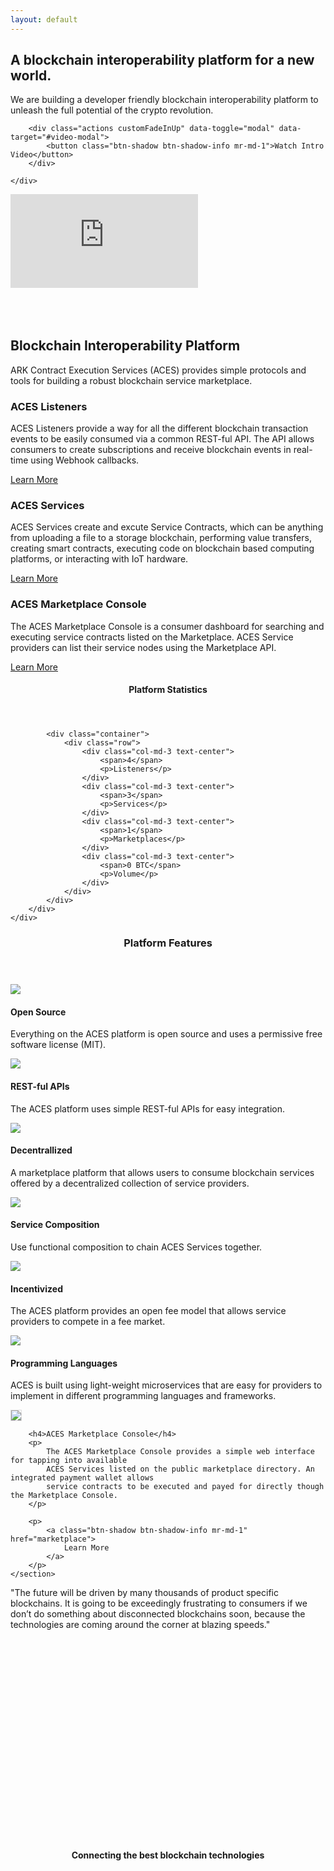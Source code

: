 ```yaml
---
layout: default
---
```


<div class="business-hero">
    <div class="container">
        <h2 class="customFadeInUp">
            A blockchain interoperability platform for a new world.
        </h2>
        <p class="customFadeInUp">
            We are building a developer friendly blockchain interoperability platform 
            to unleash the full potential of the crypto revolution.
        </p>

        <div class="actions customFadeInUp" data-toggle="modal" data-target="#video-modal">
            <button class="btn-shadow btn-shadow-info mr-md-1">Watch Intro Video</button>
        </div>

    </div>
</div>

<div class="modal fade" tabindex="-1" role="dialog" id="video-modal">
  <div class="modal-dialog modal-lg modal-xlg">
    <div class="modal-content">
        <div class="modal-body">
        <div class="embed-responsive  embed-responsive-16by9">
            <iframe id="youtube_player" class="yt_player_iframe" type="text/html" src="https://www.youtube.com/embed/X94qHbZBYA8?enablejsapi=1&version=3&playerapiid=ytplayer" 
            frameborder="0" allowscriptaccess="always">
            </iframe>
        </div>
      </div>
    </div>
  </div>
</div>
<script>
$('#video-modal').on('hide.bs.modal', function (e) {
   $('.yt_player_iframe')[0].contentWindow.postMessage('{"event":"command","func":"' + 'stopVideo' + '","args":""}', '*');
});
</script>



<div class="spacial-features" data-scroll style="    margin: 80px auto 0;
                                                     max-width: 1400px;">
    <section class="container">
        <div class="row">
            <div class="col-12">
                <div class="header">
                    <h2>Blockchain Interoperability Platform</h2>
                    <p>
                        ARK Contract Execution Services (ACES) provides simple protocols and 
                        tools for building a robust blockchain service marketplace.
                    </p>
                </div>
            </div>
        </div>
        <div class="row">
            <div class="col-md-4">
                <div class="feature">
                    <h3>
                        ACES Listeners
                    </h3>
                    <p>
                        ACES Listeners provide a way for all the different blockchain transaction events 
                        to be easily consumed via a common REST-ful API. The API allows consumers to create 
                        subscriptions and receive blockchain events in real-time using Webhook callbacks.
                    </p>
                    <p>
                        <a class="btn-sm btn-shadow btn-shadow-info" href="listeners">
                            Learn More
                        </a>
                    </p>
                </div>
            </div>
            <div class="col-md-4">
                <div class="feature">
                    <h3>
                        ACES Services
                    </h3>
                    <p>
                        ACES Services create and excute Service Contracts, which can be anything from uploading a 
                        file to a storage blockchain, 
                        performing value transfers, creating smart contracts, executing code on blockchain based 
                        computing platforms, or interacting with IoT hardware.
                    </p>
                    <p>
                        <a class="btn-sm btn-shadow btn-shadow-info" href="services">
                            Learn More
                        </a>
                    </p>
                </div>
            </div>
            <div class="col-md-4">
                <div class="feature">
                    <h3>
                        ACES Marketplace Console
                    </h3>
                    <p>
                        The ACES Marketplace Console is a consumer dashboard for searching and executing
                        service contracts listed on the Marketplace.
                        ACES Service providers can list their service nodes using the Marketplace API.
                    </p>
                    <p>
                        <a class="btn-sm btn-shadow btn-shadow-info" href="/marketplace">
                            Learn More
                        </a>
                    </p>
                </div>
            </div>
        </div>
    </section>

</div>


<div class="index-clients">
    <div class="container">
        <header>
            <h4>Platform Statistics</h4>
        </header>
        <div class="about-2-stats">

            <div class="container">
                <div class="row">
                    <div class="col-md-3 text-center">
                        <span>4</span>
                        <p>Listeners</p>
                    </div>
                    <div class="col-md-3 text-center">
                        <span>3</span>
                        <p>Services</p>
                    </div>
                    <div class="col-md-3 text-center">
                        <span>1</span>
                        <p>Marketplaces</p>
                    </div>
                    <div class="col-md-3 text-center">
                        <span>0 BTC</span>
                        <p>Volume</p>
                    </div>
                </div>
            </div>
        </div>
    </div>
</div>

<div class="index-features" data-scroll>
    <div class="container">
        <header>
            <h3>Platform Features</h3>
        </header>
        <section class="features">
            <div class="row">
                <div class="col-md-6 feature">
                    <img src="assets/images/ark-block-logo.png" class="icon" />
                    <section>
                        <h4>
                            Open Source
                        </h4>
                        <p>
                            Everything on the ACES platform is open source and uses a permissive free software license (MIT).
                        </p>
                    </section>
                </div>
                <div class="col-md-6 feature">
                    <img src="assets/images/ark-block-logo.png" class="icon" />
                    <section>
                        <h4>
                            REST-ful APIs
                        </h4>
                        <p>
                            The ACES platform uses simple REST-ful APIs for easy integration.
                        </p>
                    </section>
                </div>
            </div>
            <div class="row">
                <div class="col-md-6 feature">
                    <img src="assets/images/ark-block-logo.png" class="icon" />
                    <section>
                        <h4>
                            Decentrallized
                        </h4>
                        <p>
                            A marketplace platform that allows users to consume blockchain services offered by a 
                            decentralized collection of service providers. 
                        </p>
                    </section>
                </div>
                <div class="col-md-6 feature">
                    <img src="assets/images/ark-block-logo.png" class="icon" />
                    <section>
                        <h4>
                            Service Composition
                        </h4>
                        <p>
                            Use functional composition to chain ACES Services together.
                        </p>
                    </section>
                </div>
            </div>
            <div class="row">
                <div class="col-md-6 feature">
                    <img src="assets/images/ark-block-logo.png" class="icon" />
                    <section>
                        <h4>
                            Incentivized
                        </h4>
                        <p>
                            The ACES platform provides an open fee model that allows service providers
                            to compete in a fee market.
                        </p>
                    </section>
                </div>
                <div class="col-md-6 feature">
                    <img src="assets/images/ark-block-logo.png" class="icon" />
                    <section>
                        <h4>
                            Programming Languages
                        </h4>
                        <p>
                            ACES is built using light-weight microservices that are easy for providers
                            to implement in different programming languages and frameworks.
                        </p>
                    </section>
                </div>
            </div>
        </section>
    </div>
</div>


<div class="index-devices" data-scroll>
    <section class="clearfix">
        <img src="assets/images/aces-marketplace-contract-form.png" class="img-fluid devices"  style="border:1px solid #ddd"/>

        <h4>ACES Marketplace Console</h4>
        <p>
            The ACES Marketplace Console provides a simple web interface for tapping into available 
            ACES Services listed on the public marketplace directory. An integrated payment wallet allows
            service contracts to be executed and payed for directly though the Marketplace Console.
        </p>

        <p>
            <a class="btn-shadow btn-shadow-info mr-md-1" href="marketplace">
                Learn More
            </a>
        </p>
    </section>
</div>


<div class="business-single-client" style="height: 400px" data-scroll>
    <div class="quote-wrapper">
        <p>
            "The future will be driven by many thousands of product specific blockchains. It is going to be 
            exceedingly frustrating to consumers if we don’t do something about disconnected blockchains soon, 
            because the technologies are coming around the corner at blazing speeds."
        </p>
    </div>
</div>



<div class="agency-from-the-blog" style="display:none">
    <div class="container">
        <h3>Latest Posts</h3>
        <div class="row">
            <div class="col-md-4">
                <div class="post">
                    <a href="#" class="pic" style="background-image:url('images/unsplash/photo-1422665717225-1a37f226c92a.jpg');">
                    </a>
                    <div class="title">
                        A Future of Cryptocurrencies and Blockchains
                    </div>
                    <div class="min-read">
                        3 min read
                    </div>
                    <p>
                        What is the real world use case for ACES? The real world use case may not have arrived quite yet, but it’s fast approaching.
                    </p>
                </div>
            </div>
            <div class="col-md-4">
                <div class="post">
                    <a href="#" class="pic" style="background-image:url('images/unsplash/photo-1424873380396-9580028d74db.jpg');">
                    </a>
                    <div class="title">
                        ACES Completes ARK Authentication Listeners for ARK, Bitcoin, Ethereum, and Litecoin
                    </div>
                    <div class="min-read">
                        4 min read
                    </div>
                    <p>
                        This release is an expansion and improvement to our existing listener protocol, providing high 
                        quality features that will support a robust blockchain service ecosystem. This release also includes
                        deployment of stake-based listeners for ARK and Ethereum, which you can begin using immediately to 
                        build services. We will be deploying two additional listeners for Bitcoin and Litecoin alongside 
                        our release of services in the coming weeks.
                    </p>
                </div>
            </div>
            <div class="col-md-4">
                <div class="post">
                    <a href="#" class="pic" style="background-image:url('images/unsplash/photo-1478059425650-ca13d6d422f4.jpg');">
                    </a>
                    <div class="title">
                        Development of the ARK and Bitcoin Listeners Completed
                    </div>
                    <div class="min-read">
                        3 min read
                    </div>
                    <p>
                        The listener is the component that plugs into a blockchain (such as Bitcoin) and provides 
                        standardized API access for ARK services to receive data from a blockchain. The listener stands 
                        on its own, and does not necessarily need to be run by the same person running a service.
                    </p>
                </div>
            </div>
        </div>
    </div>
</div>


<div class="index-clients">
    <div class="container">
        <header>
            <h4>Connecting the best blockchain technologies</h4>
        </header>
        <div class="row justify-content-center icons">
            <div class="col-12 col-md-3 col-lg">
                <i class="img-fluid mb-4 cc ARK" title="ARK"></i>
            </div>
            <div class="col-12 col-md-3 col-lg">
                <i class="img-fluid mb-4 cc BTC" title="BTC"></i>
            </div>
            <div class="col-12 col-md-3 col-lg">
                <i class="img-fluid mb-4 cc LTC" title="LTC"></i>
            </div>
            <div class="col-12 col-md-3 col-lg">
                <i class="img-fluid mb-4 cc XMR" title="XMR"></i>
            </div>
            <div class="col-12 col-md-3 col-lg">
                <i class="img-fluid mb-4 cc ETH" title="ETH"></i>
            </div>
            <div class="col-12 col-md-3 col-lg">
                <i class="img-fluid mb-4 cc IOTA" title="IOTA"></i>
            </div>
            <div class="col-12 col-md-3 col-lg">
                <i class="img-fluid mb-4 cc NEO" title="NEO"></i>
            </div>
            <div class="col-12 col-md-3 col-lg">
                <i class="img-fluid mb-4 cc SIA" title="SIA"></i>
            </div>
            <div class="col-12 col-md-3 col-lg">
                <i class="img-fluid mb-4 cc GNT" title="GNT"></i>
            </div>
        </div>
    </div>
</div>